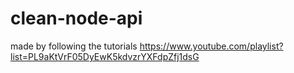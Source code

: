 # clean-node-api
made by following the tutorials https://www.youtube.com/playlist?list=PL9aKtVrF05DyEwK5kdvzrYXFdpZfj1dsG
